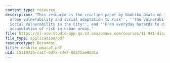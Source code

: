 ```yaml
---
content_type: resource
description: 'This resource is the reaction paper by Naohiko Omata on the topic ''Assessing
  urban vulnerability and social adaptation to risk'', ''The Vulnerability of Cities,
  Social Vulnerability in the City'', and ''From everyday hazards to disasters: the
  accumulation of risk in urban areas.'
file: https://ol-ocw-studio-app-qa.s3.amazonaws.com/courses/11-941-disaster-vulnerability-and-resilience-spring-2005/c531972bca1f0d7ac4e70d2f5ae96d1a_naohiko_omata1.pdf
file_type: application/pdf
resourcetype: Document
title: naohiko_omata1.pdf
uid: c531972b-ca1f-0d7a-c4e7-0d2f5ae96d1a
---
```

